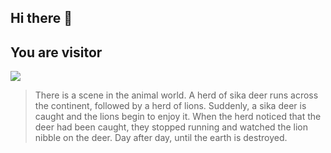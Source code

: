 ## Hi there 👋

## You are visitor

<img src="https://profile-counter.glitch.me/NOhsueh/count.svg"/>

> There is a scene in the animal world. A herd of sika deer runs across the continent, followed by a herd of lions. Suddenly, a sika deer is caught and the lions begin to enjoy it. When the herd noticed that the deer had been caught, they stopped running and watched the lion nibble on the deer. Day after day, until the earth is destroyed.
